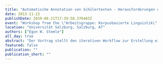 ```yaml
---
title: "Automatische Annotation von Schülertexten - Herausforderungen und Lösungsvorschläge am Beispiel des Projekts KoKo"
date: 2013-11-22
publishDate: 2019-06-21T17:39:58.376403Z
event: "Workshop from the \"Arbeitsgruppe: Korpusbasierte Linguistik\" at the 40. Österreichische Linguistiktagung"
location: "Universität Salzburg, Salzburg, AT"
authors: ["Egon W. Stemle"]
all_day: true
abstract: "Der Vortrag stellt den iterativen Workflow zur Erstellung eines lemmatisierten, POS-getaggten und nach ausgewählten sprachlichen Merkmalen annotierten Lernerkorpus vor und geht auf Schwierigkeiten und Besonderheiten bei der Korpuserstellung mit L1-Lernertexten ein. Lernertexte weisen häufig Schreibweisen und Konstruktionen auf, die der Standardsprache nicht entsprechen. Da korpuslinguistische Verarbeitungstools gewöhnlich Zeitungstexte o.Ä. als Eingabe erwarten, können Lernertexte bei der automatischen Verarbeitung Schwierigkeiten bereiten. Dadurch kann die mitunter sehr hohe Zuverlässigkeit der Tools (z.B. eines POS-Taggers, Giesbrecht & Evert 2009) erheblich herabgesetzt. Eine Herausforderung bei der korpuslinguistischen Aufbereitung von Lernertexten liegt folglich darin, ihre Merkmale im Workflow so zu berücksichtigen, dass sie trotz der Abweichungen vom Standard mit einer ähnlichen Zuverlässigkeit verarbeitet werden können wie standardsprachliche Texte. Im Projekt „KoKo“ wurden rund 1300 Schülertexte (811.330 Tokens) aus Oberschulen in Thüringen, Nordtirol und Südtirol für ein deutschsprachiges L1-Lernerkorpus aufbereitet. Mit o.g. Abweichungen wurde dabei folgendermaßen umgegangen: Bereits bei der Digitalisierung der handschriftlichen Daten wurden die Transkripte mit zusätzlichen Annotationen versehen, die Orthographiefehler, okkasionelle Kurzwortbildungen, Emotikons u.Ä. erfassen. Nachfolgend wurde das Korpus lemmatisiert und getaggt. In einem separaten Verarbeitungsschritt wurden mithilfe des POS-Taggers nicht automatisch verarbeitete Textmerkmale ermittelt, die anschließend entweder manuell annotiert oder dazu verwendet wurden, den Tagger neu zu trainieren. Der dadurch in Gang gesetzte iterative Prozess der Korpuserstellung ermöglicht es, die Qualität der Lemma- und POS-Annotationen des L1-Lernerkorpus sukzessiv zu verbessern. Diese iterative Herangehensweise kann auch für die mögliche Annotation weiterer Ebenen beibehalten werden (vgl. Voormann & Gut 2008)."
featured: false
publication: ""
publication_short: ""
---
```


